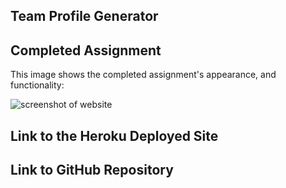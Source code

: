## Team Profile Generator



## Completed Assignment

This image shows the completed assignment's appearance, and functionality:

![screenshot of website](./Assets/screenshot.jpg)

## Link to the Heroku Deployed Site

## Link to GitHub Repository